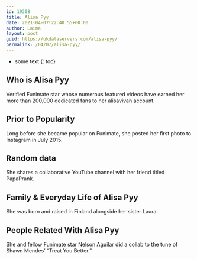 ```yaml
---
id: 19308
title: Alisa Pyy
date: 2021-04-07T22:48:55+00:00
author: Laima
layout: post
guid: https://ukdataservers.com/alisa-pyy/
permalink: /04/07/alisa-pyy/
---
```


* some text
{: toc}


## Who is Alisa Pyy
                  
                  
                  
Verified Funimate star whose numerous featured videos have earned her more than 200,000 dedicated fans to her alisavivan account. 
                  
              
            
              
            
                
                
                
## Prior to Popularity
                  
                  
                  
Long before she became popular on Funimate, she posted her first photo to Instagram in July 2015. 
                  
              
            
              
            
                
                
                
## Random data
                  
                  
                  
She shares a collaborative YouTube channel with her friend titled PapaPrank. 
                  
              
            
              
            
                
                
                
## Family & Everyday Life of Alisa Pyy
                  
                  
                  
She was born and raised in Finland alongside her sister Laura. 
                  
              
            
              
            
                
                
                
## People Related With Alisa Pyy
                  
                  
                  
She and fellow Funimate star Nelson Aguilar did a collab to the tune of Shawn Mendes&#8217; &#8220;Treat You Better.&#8221; 
                  
              
            
              
            
                
              
            
              
              
            
            
              
            
          
          
          